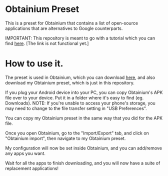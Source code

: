 # Obtainium Preset
This is a preset for Obtainium that contains a list of open-source applications that are alternatives to Google counterparts.

IMPORTANT: This repository is meant to go with a tutorial which you can find [here](). [The link is not functional yet.]

<h1>How to use it.</h1>

The preset is used in Obtainium, which you can download [here](https://obtainium.imranr.dev), and also download my Obtainium preset, which is just in this repository.

If you plug your Android device into your PC, you can copy Obtainium's APK file over to your device. Put it in a folder where it's easy to find (eg. Downloads). NOTE: If you're unable to access your phone's storage, you may need to change to the file transfer setting in "USB Preferences".

You can copy my Obtainium preset in the same way that you did for the APK file.

Once you open Obtainium, go to the "Import/Export" tab, and click on "Obtainium import", then navigate to my Obtainium preset.

My configuration will now be set inside Obtainium, and you can add/remove any apps you want.

Wait for all the apps to finish downloading, and you will now have a suite of replacement applications!
